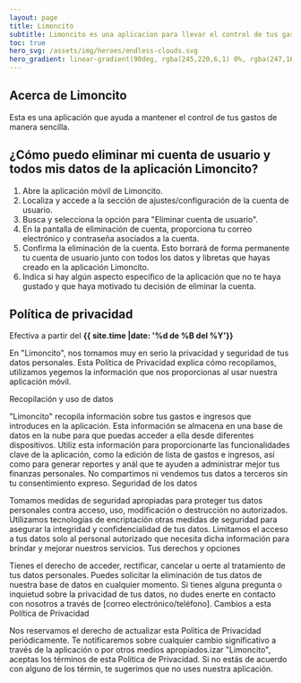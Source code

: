 ```yaml
---
layout: page
title: Limoncito
subtitle: Limoncito es una aplicacion para llevar el control de tus gastos
toc: true
hero_svg: /assets/img/heroes/endless-clouds.svg
hero_gradient: linear-gradient(90deg, rgba(245,220,6,1) 0%, rgba(247,168,0,1) 100%)
---
```


## Acerca de Limoncito

Esta es una aplicación que ayuda a mantener el control de tus gastos de manera sencilla.





## ¿Cómo puedo eliminar mi cuenta de usuario y todos mis datos de la aplicación Limoncito?


1. Abre la aplicación móvil de Limoncito.
2. Localiza y accede a la sección de ajustes/configuración de la cuenta de usuario.
3. Busca y selecciona la opción para "Eliminar cuenta de usuario".
4. En la pantalla de eliminación de cuenta, proporciona tu correo electrónico y contraseña asociados a la cuenta.
5. Confirma la eliminación de la cuenta. Esto borrará de forma permanente tu cuenta de usuario junto con todos los datos y libretas que hayas creado en la aplicación Limoncito.
6. Indica si hay algún aspecto específico de la aplicación que no te haya gustado y que haya motivado tu decisión de eliminar la cuenta.


## Política de privacidad

Efectiva a partir del **{{ site.time |date: '%d de %B del %Y'}}**

En "Limoncito", nos tomamos muy en serio la privacidad y seguridad de tus datos personales. Esta Política de Privacidad explica cómo recopilamos, utilizamos yegemos la información que nos proporcionas al usar nuestra aplicación móvil.

Recopilación y uso de datos

"Limoncito" recopila información sobre tus gastos e ingresos que introduces en la aplicación. Esta información se almacena en una base de datos en la nube para que puedas acceder a ella desde diferentes dispositivos.
Utiliz esta información para proporcionarte las funcionalidades clave de la aplicación, como la edición de lista de gastos e ingresos, así como para generar reportes y anál que te ayuden a administrar mejor tus finanzas personales.
No compartimos ni vendemos tus datos a terceros sin tu consentimiento expreso.
Seguridad de los datos

Tomamos medidas de seguridad apropiadas para proteger tus datos personales contra acceso, uso, modificación o destrucción no autorizados.
Utilizamos tecnologías de encriptación otras medidas de seguridad para asegurar la integridad y confidencialidad de tus datos.
Limitamos el acceso a tus datos solo al personal autorizado que necesita dicha información para brindar y mejorar nuestros servicios.
Tus derechos y opciones

Tienes el derecho de acceder, rectificar, cancelar u oerte al tratamiento de tus datos personales.
Puedes solicitar la eliminación de tus datos de nuestra base de datos en cualquier momento. Si tienes alguna pregunta o inquietud sobre la privacidad de tus datos, no dudes enerte en contacto con nosotros a través de [correo electrónico/teléfono].
Cambios a esta Política de Privacidad

Nos reservamos el derecho de actualizar esta Política de Privacidad periódicamente.
Te notificaremos sobre cualquier cambio significativo a través de la aplicación o por otros medios apropiados.izar "Limoncito", aceptas los términos de esta Política de Privacidad. Si no estás de acuerdo con alguno de los términ, te sugerimos que no uses nuestra aplicación.
